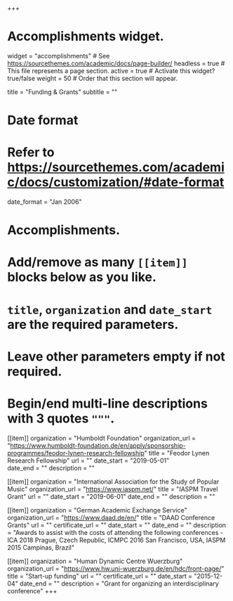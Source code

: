 +++
# Accomplishments widget.
widget = "accomplishments"  # See https://sourcethemes.com/academic/docs/page-builder/
headless = true  # This file represents a page section.
active = true  # Activate this widget? true/false
weight = 50  # Order that this section will appear.

title = "Funding & Grants"
subtitle = ""

# Date format
#   Refer to https://sourcethemes.com/academic/docs/customization/#date-format
date_format = "Jan 2006"

# Accomplishments.
#   Add/remove as many `[[item]]` blocks below as you like.
#   `title`, `organization` and `date_start` are the required parameters.
#   Leave other parameters empty if not required.
#   Begin/end multi-line descriptions with 3 quotes `"""`.

[[item]]
  organization = "Humboldt Foundation"
  organization_url = "https://www.humboldt-foundation.de/en/apply/sponsorship-programmes/feodor-lynen-research-fellowship"
  title = "Feodor Lynen Research Fellowship"
  url = ""
  date_start = "2019-05-01"  
  date_end = ""
  description = ""
  
[[item]]
  organization = "International Association for the Study of Popular Music"
  organization_url = "https://www.iaspm.net/"
  title = "IASPM Travel Grant"
  url = ""
  date_start = "2019-06-01"
  date_end = ""
  description = ""

[[item]]
  organization = "German Academic Exchange Service"
  organization_url = "https://www.daad.de/en/"
  title = "DAAD Conference Grants"
  url = ""
  certificate_url = ""
  date_start = ""
  date_end = ""
  description = "Awards to assist with the costs of attending the following conferences - ICA 2018 Prague, Czech Republic, ICMPC 2016 San Francisco, USA, IASPM 2015 Campinas, Brazil"
  
[[item]]
  organization = "Human Dynamic Centre Wuerzburg"
  organization_url = "https://www.hw.uni-wuerzburg.de/en/hdc/front-page/"
  title = "Start-up funding"
  url = ""
  certificate_url = ""
  date_start = "2015-12-04"
  date_end = ""
  description = "Grant for organizing an interdisciplinary conference"
+++
